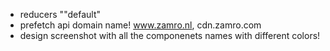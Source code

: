 - reducers ""default"
- prefetch api domain name! www.zamro.nl, cdn.zamro.com
- design screenshot with all the componenets names with different colors!